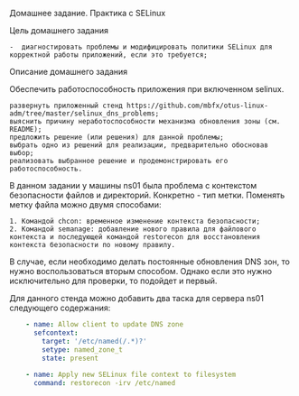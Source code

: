 Домашнее задание. Практика с SELinux

Цель домашнего задания

    -  диагностировать проблемы и модифицировать политики SELinux для корректной работы приложений, если это требуется;

Описание домашнего задания

  Обеспечить работоспособность приложения при включенном selinux.
  
    развернуть приложенный стенд https://github.com/mbfx/otus-linux-adm/tree/master/selinux_dns_problems;
    выяснить причину неработоспособности механизма обновления зоны (см. README);
    предложить решение (или решения) для данной проблемы;
    выбрать одно из решений для реализации, предварительно обосновав выбор;
    реализовать выбранное решение и продемонстрировать его работоспособность.

  В данном задании у машины ns01 была проблема с контекстом безопасности файлов и директорий. Конкретно - тип метки.
  Поменять метку файла можно двумя способами:

    1. Командой chcon: временное изменение контекста безопасности;
    2. Командой semanage: добавление нового правила для файлового контекста и последующей командой restorecon для восстановления контекста безопасности по новому правилу.

  В случае, если необходимо делать постоянные обновления DNS зон, то нужно воспользоваться вторым способом. Однако если это нужно исключительно для проверки, то подойдет и первый.

  Для данного стенда можно добавить два таска для сервера ns01 следующего содержания:
  
```yaml
    - name: Allow client to update DNS zone
      sefcontext:
        target: '/etc/named(/.*)?'
        setype: named_zone_t
        state: present
  
    - name: Apply new SELinux file context to filesystem
      command: restorecon -irv /etc/named
```
